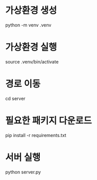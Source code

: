 # 가상환경 생성
python -m venv .venv
# 가상환경 실행
source .venv/bin/activate
# 경로 이동
cd server
# 필요한 패키지 다운로드
pip install -r requirements.txt
# 서버 실행
python server.py

